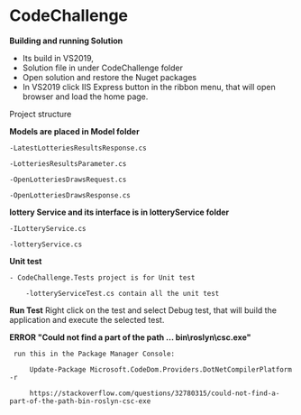 # CodeChallenge

**Building and running Solution**
- Its build in VS2019, 
- Solution file in under CodeChallenge folder
- Open solution and restore the Nuget packages
- In VS2019 click IIS Express button in the ribbon menu, that will open browser and load the home page.


Project structure

  **Models are placed in Model folder**
  
    -LatestLotteriesResultsResponse.cs
    
    -LotteriesResultsParameter.cs
    
    -OpenLotteriesDrawsRequest.cs
    
    -OpenLotteriesDrawsResponse.cs
    
   **lottery Service and its interface is in lotteryService folder**
   
    -ILotteryService.cs
    
    -lotteryService.cs
    
   **Unit test**
   
    - CodeChallenge.Tests project is for Unit test
         
        -lotteryServiceTest.cs contain all the unit test
        
   **Run Test**
      Right click on the test and select Debug test, that will build the application and execute the selected test.
        
   **ERROR "Could not find a part of the path ... bin\roslyn\csc.exe"**
   
     run this in the Package Manager Console:
     
         Update-Package Microsoft.CodeDom.Providers.DotNetCompilerPlatform -r
         
         https://stackoverflow.com/questions/32780315/could-not-find-a-part-of-the-path-bin-roslyn-csc-exe
         
    
      
    
